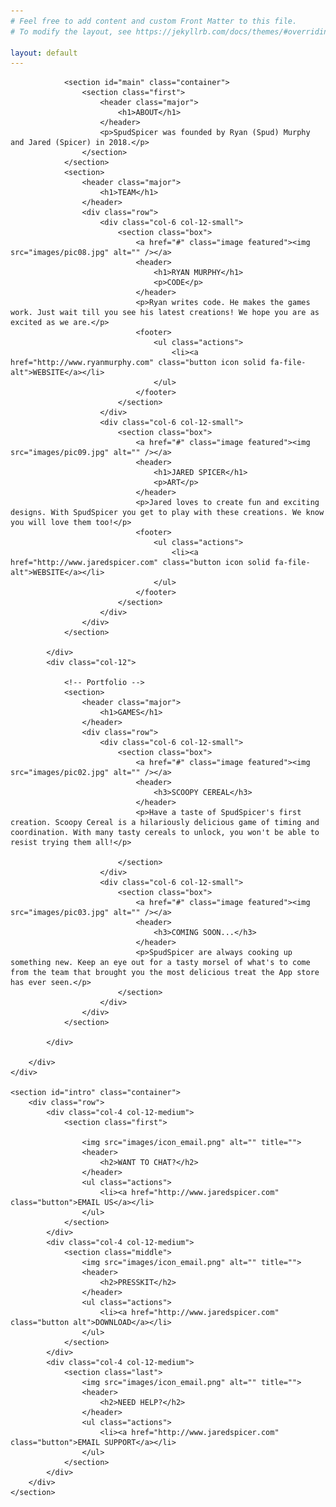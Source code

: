 ```yaml
---
# Feel free to add content and custom Front Matter to this file.
# To modify the layout, see https://jekyllrb.com/docs/themes/#overriding-theme-defaults

layout: default
---
```


<!-- Main -->
<section id="main">
    <div class="container">
        <div class="row">
            <div class="col-12">

                <section id="main" class="container">
                    <section class="first">
                        <header class="major">
                            <h1>ABOUT</h1>
                        </header>
                        <p>SpudSpicer was founded by Ryan (Spud) Murphy and Jared (Spicer) in 2018.</p>
                    </section>
                </section>
                <section>
                    <header class="major">
                        <h1>TEAM</h1>
                    </header>
                    <div class="row">
                        <div class="col-6 col-12-small">
                            <section class="box">
                                <a href="#" class="image featured"><img src="images/pic08.jpg" alt="" /></a>
                                <header>
                                    <h1>RYAN MURPHY</h1>
                                    <p>CODE</p>
                                </header>
                                <p>Ryan writes code. He makes the games work. Just wait till you see his latest creations! We hope you are as excited as we are.</p>
                                <footer>
                                    <ul class="actions">
                                        <li><a href="http://www.ryanmurphy.com" class="button icon solid fa-file-alt">WEBSITE</a></li>
                                    </ul>
                                </footer>
                            </section>
                        </div>
                        <div class="col-6 col-12-small">
                            <section class="box">
                                <a href="#" class="image featured"><img src="images/pic09.jpg" alt="" /></a>
                                <header>
                                    <h1>JARED SPICER</h1>
                                    <p>ART</p>
                                </header>
                                <p>Jared loves to create fun and exciting designs. With SpudSpicer you get to play with these creations. We know you will love them too!</p>
                                <footer>
                                    <ul class="actions">
                                        <li><a href="http://www.jaredspicer.com" class="button icon solid fa-file-alt">WEBSITE</a></li>
                                    </ul>
                                </footer>
                            </section>
                        </div>
                    </div>
                </section>

            </div>
            <div class="col-12">

                <!-- Portfolio -->
                <section>
                    <header class="major">
                        <h1>GAMES</h1>
                    </header>
                    <div class="row">
                        <div class="col-6 col-12-small">
                            <section class="box">
                                <a href="#" class="image featured"><img src="images/pic02.jpg" alt="" /></a>
                                <header>
                                    <h3>SCOOPY CEREAL</h3>
                                </header>
                                <p>Have a taste of SpudSpicer's first creation. Scoopy Cereal is a hilariously delicious game of timing and coordination. With many tasty cereals to unlock, you won't be able to resist trying them all!</p>

                            </section>
                        </div>
                        <div class="col-6 col-12-small">
                            <section class="box">
                                <a href="#" class="image featured"><img src="images/pic03.jpg" alt="" /></a>
                                <header>
                                    <h3>COMING SOON...</h3>
                                </header>
                                <p>SpudSpicer are always cooking up something new. Keep an eye out for a tasty morsel of what's to come from the team that brought you the most delicious treat the App store has ever seen.</p>
                            </section>
                        </div>
                    </div>
                </section>

            </div>

        </div>
    </div>

    <section id="intro" class="container">
        <div class="row">
            <div class="col-4 col-12-medium">
                <section class="first">

                    <img src="images/icon_email.png" alt="" title="">
                    <header>
                        <h2>WANT TO CHAT?</h2>
                    </header>
                    <ul class="actions">
                        <li><a href="http://www.jaredspicer.com" class="button">EMAIL US</a></li>
                    </ul>
                </section>
            </div>
            <div class="col-4 col-12-medium">
                <section class="middle">
                    <img src="images/icon_email.png" alt="" title="">
                    <header>
                        <h2>PRESSKIT</h2>
                    </header>
                    <ul class="actions">
                        <li><a href="http://www.jaredspicer.com" class="button alt">DOWNLOAD</a></li>
                    </ul>
                </section>
            </div>
            <div class="col-4 col-12-medium">
                <section class="last">
                    <img src="images/icon_email.png" alt="" title="">
                    <header>
                        <h2>NEED HELP?</h2>
                    </header>
                    <ul class="actions">
                        <li><a href="http://www.jaredspicer.com" class="button">EMAIL SUPPORT</a></li>
                    </ul>
                </section>
            </div>
        </div>
    </section>
</section>

